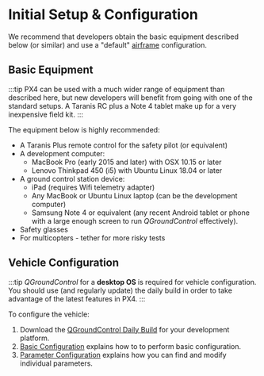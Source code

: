 # Initial Setup & Configuration

We recommend that developers obtain the basic equipment described below (or similar) and use a "default" [airframe](../airframes/airframe_reference.md) configuration.

## Basic Equipment

:::tip
PX4 can be used with a much wider range of equipment than described here, but new developers will benefit from going with one of the standard setups.
A Taranis RC plus a Note 4 tablet make up for a very inexpensive field kit.
:::

The equipment below is highly recommended:

* A Taranis Plus remote control for the safety pilot (or equivalent)
* A development computer:
  * MacBook Pro (early 2015 and later) with OSX 10.15 or later 
  * Lenovo Thinkpad 450 (i5) with Ubuntu Linux 18.04 or later 
* A ground control station device:
  * iPad (requires Wifi telemetry adapter)
  * Any MacBook or Ubuntu Linux laptop (can be the development computer)
  * Samsung Note 4 or equivalent (any recent Android tablet or phone with a large enough screen to run *QGroundControl* effectively).
* Safety glasses
* For multicopters - tether for more risky tests

## Vehicle Configuration

:::tip
*QGroundControl* for a **desktop OS** is required for vehicle configuration.
You should use (and regularly update) the daily build in order to take advantage of the latest features in PX4.
:::

To configure the vehicle:

1. Download the [QGroundControl Daily Build](https://docs.qgroundcontrol.com/en/releases/daily_builds.html) for your development platform.
1. [Basic Configuration](../config/README.md) explains how to to perform basic configuration. 
1. [Parameter Configuration](../advanced_config/parameters.md) explains how you can find and modify individual parameters.
